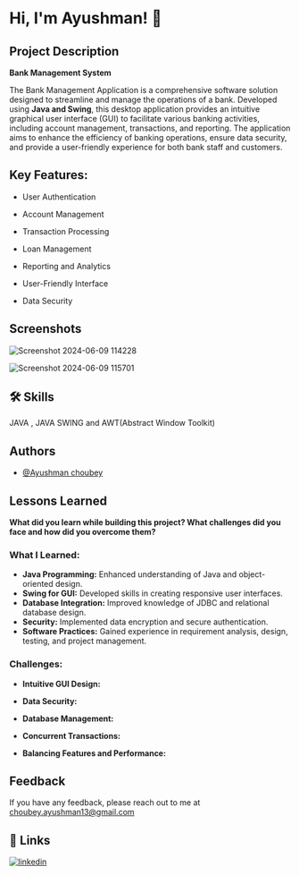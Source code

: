 
# Hi, I'm Ayushman! 👋

## Project Description

**Bank Management System** 

The Bank Management Application is a comprehensive software solution designed to streamline and manage the operations of a bank. Developed using **Java and Swing**, this desktop application provides an intuitive graphical user interface (GUI) to facilitate various banking activities, including account management, transactions, and reporting. The application aims to enhance the efficiency of banking operations, ensure data security, and provide a user-friendly experience for both bank staff and customers.

## Key Features:
- User Authentication

- Account Management

- Transaction Processing
- Loan Management

- Reporting and Analytics

- User-Friendly Interface

- Data Security
## Screenshots

![Screenshot 2024-06-09 114228](https://github.com/ayushman2022/Bank_Management_System/assets/113380371/77d97fb4-d7ae-427b-a344-6e55997cb3be)




![Screenshot 2024-06-09 115701](https://github.com/ayushman2022/Bank_Management_System/assets/113380371/58074867-2efb-4662-8cdf-e039f3db2c9a)



## 🛠 Skills
JAVA , JAVA SWING and AWT(Abstract Window Toolkit)


## Authors

- [@Ayushman choubey](https://www.github.com/ayushman2022)


## Lessons Learned

**What did you learn while building this project? What challenges did you face and how did you overcome them?**

### What I Learned:
- **Java Programming:** Enhanced understanding of Java and object-oriented design.
- **Swing for GUI:** Developed skills in creating responsive user interfaces.
- **Database Integration:** Improved knowledge of JDBC and relational database design.
- **Security:** Implemented data encryption and secure authentication.
- **Software Practices:** Gained experience in requirement analysis, design, testing, and project management.

### Challenges:
- **Intuitive GUI Design:**

- **Data Security:**

- **Database Management:**

- **Concurrent Transactions:**

- **Balancing Features and Performance:**
## Feedback

If you have any feedback, please reach out to me at choubey.ayushman13@gmail.com


## 🔗 Links
[![linkedin](https://img.shields.io/badge/linkedin-0A66C2?style=for-the-badge&logo=linkedin&logoColor=white)](https://www.linkedin.com/in/ayushmanchoubey)

